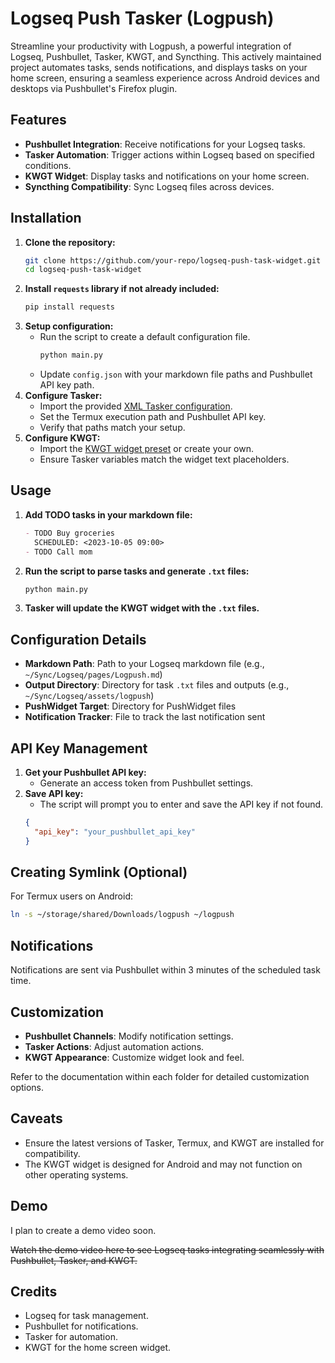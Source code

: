 # Logseq Push Tasker (Logpush)

Streamline your productivity with Logpush, a powerful integration of Logseq, Pushbullet, Tasker, KWGT, and Syncthing. This actively maintained project automates tasks, sends notifications, and displays tasks on your home screen, ensuring a seamless experience across Android devices and desktops via Pushbullet's Firefox plugin.

## Features

- **Pushbullet Integration**: Receive notifications for your Logseq tasks.
- **Tasker Automation**: Trigger actions within Logseq based on specified conditions.
- **KWGT Widget**: Display tasks and notifications on your home screen.
- **Syncthing Compatibility**: Sync Logseq files across devices.

## Installation

1. **Clone the repository:**
   ```sh
   git clone https://github.com/your-repo/logseq-push-task-widget.git
   cd logseq-push-task-widget
   ```
2. **Install `requests` library if not already included:**
   ```sh
   pip install requests
   ```
3. **Setup configuration:**
   - Run the script to create a default configuration file.
     ```sh
     python main.py
     ```
   - Update `config.json` with your markdown file paths and Pushbullet API key path.
4. **Configure Tasker:**
   - Import the provided [XML Tasker configuration](https://github.com/kcroad02/logseq-push-tasker/releases/download/0.0.1/LogPush.Tasker.Defaults.xml).
   - Set the Termux execution path and Pushbullet API key.
   - Verify that paths match your setup.
5. **Configure KWGT:**
   - Import the [KWGT widget preset](https://github.com/kcroad02/logseq-push-tasker/releases/download/0.0.1/Logpush.Widget.Example.kwgt) or create your own.
   - Ensure Tasker variables match the widget text placeholders.

## Usage

1. **Add TODO tasks in your markdown file:**
   ```markdown
   - TODO Buy groceries
     SCHEDULED: <2023-10-05 09:00>
   - TODO Call mom
   ```
2. **Run the script to parse tasks and generate `.txt` files:**
   ```sh
   python main.py
   ```
3. **Tasker will update the KWGT widget with the `.txt` files.**

## Configuration Details

- **Markdown Path**: Path to your Logseq markdown file (e.g., `~/Sync/Logseq/pages/Logpush.md`)
- **Output Directory**: Directory for task `.txt` files and outputs (e.g., `~/Sync/Logseq/assets/logpush`)
- **PushWidget Target**: Directory for PushWidget files
- **Notification Tracker**: File to track the last notification sent

## API Key Management

1. **Get your Pushbullet API key:**
   - Generate an access token from Pushbullet settings.
2. **Save API key:**
   - The script will prompt you to enter and save the API key if not found.
   ```json
   {
     "api_key": "your_pushbullet_api_key"
   }
   ```

## Creating Symlink (Optional)

For Termux users on Android:
```sh
ln -s ~/storage/shared/Downloads/logpush ~/logpush
```

## Notifications

Notifications are sent via Pushbullet within 3 minutes of the scheduled task time.

## Customization

- **Pushbullet Channels**: Modify notification settings.
- **Tasker Actions**: Adjust automation actions.
- **KWGT Appearance**: Customize widget look and feel.

Refer to the documentation within each folder for detailed customization options.

## Caveats

- Ensure the latest versions of Tasker, Termux, and KWGT are installed for compatibility.
- The KWGT widget is designed for Android and may not function on other operating systems.

## Demo

I plan to create a demo video soon.

~~Watch the demo video here to see Logseq tasks integrating seamlessly with Pushbullet, Tasker, and KWGT.~~

## Credits

- Logseq for task management.
- Pushbullet for notifications.
- Tasker for automation.
- KWGT for the home screen widget.
